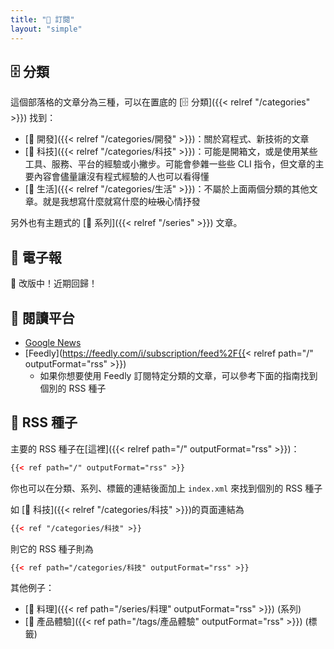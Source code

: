 ```yaml
---
title: "📰 訂閱"
layout: "simple"
---
```


## 🗄️ 分類

這個部落格的文章分為三種，可以在置底的 [🗄️ 分類]({{< relref "/categories" >}}) 找到：

- [🤖 開發]({{< relref "/categories/開發" >}})：關於寫程式、新技術的文章
- [📱 科技]({{< relref "/categories/科技" >}})：可能是開箱文，或是使用某些工具、服務、平台的經驗或小撇步。可能會參雜一些些 CLI 指令，但文章的主要內容會儘量讓沒有程式經驗的人也可以看得懂
- [🍫 生活]({{< relref "/categories/生活" >}})：不屬於上面兩個分類的其他文章。就是我想寫什麼就寫什麼的~~垃圾~~心情抒發

另外也有主題式的 [📖 系列]({{< relref "/series" >}}) 文章。

## 📰 電子報

<!-- 🍅 讓新文章每日新鮮直送到你的收件夾！ -->

🚧 改版中！近期回歸！

## 🏪 閱讀平台

- [Google News](https://news.google.com/publications/CAAqBwgKMLOAywsw45viAw)
- [Feedly](https://feedly.com/i/subscription/feed%2F{{< relref path="/" outputFormat="rss" >}})
  - 如果你想要使用 Feedly 訂閱特定分類的文章，可以參考下面的指南找到個別的 RSS 種子

## 🌱 RSS 種子

主要的 RSS 種子在[這裡]({{< relref path="/" outputFormat="rss" >}})：

```xml
{{< ref path="/" outputFormat="rss" >}}
```

你也可以在分類、系列、標籤的連結後面加上 `index.xml` 來找到個別的 RSS 種子

如 [📱 科技]({{< relref "/categories/科技" >}})的頁面連結為

```xml
{{< ref "/categories/科技" >}}
```

則它的 RSS 種子則為

```xml
{{< ref path="/categories/科技" outputFormat="rss" >}}
```

其他例子：

- [🍳 料理]({{< ref path="/series/料理" outputFormat="rss" >}}) (系列)
- [🌟 產品體驗]({{< ref path="/tags/產品體驗" outputFormat="rss" >}}) (標籤)
